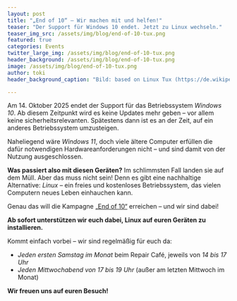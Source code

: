 ```yaml
---
layout: post
title: "„End of 10“ – Wir machen mit und helfen!"
teaser: "Der Support für Windows 10 endet. Jetzt zu Linux wechseln."
teaser_img_src: /assets/img/blog/end-of-10-tux.png
featured: true
categories: Events
twitter_large_img: /assets/img/blog/end-of-10-tux.png
header_background: /assets/img/blog/end-of-10-tux.png
image: /assets/img/blog/end-of-10-tux.png
author: toki
header_background_caption: "Bild: based on Linux Tux (https://de.wikipedia.org/wiki/Datei:Tux.svg)"

---
```


Am 14. Oktober 2025 endet der Support für das Betriebssystem _Windows 10_. Ab diesem Zeitpunkt wird es keine Updates mehr geben – vor allem keine sicherheitsrelevanten. Spätestens dann ist es an der Zeit, auf ein anderes Betriebssystem umzusteigen.

Naheliegend wäre _Windows 11_, doch viele ältere Computer erfüllen die dafür notwendigen Hardwareanforderungen nicht – und sind damit von der Nutzung ausgeschlossen.

**Was passiert also mit diesen Geräten?** Im schlimmsten Fall landen sie auf dem Müll. Aber das muss nicht sein! Denn es gibt eine nachhaltige Alternative: _Linux_ – ein freies und kostenloses Betriebssystem, das vielen Computern neues Leben einhauchen kann.

Genau das will die Kampagne [„End of 10“](https://endof10.org/de/) erreichen – und wir sind dabei!

**Ab sofort unterstützen wir euch dabei, Linux auf euren Geräten zu installieren.**

Kommt einfach vorbei – wir sind regelmäßig für euch da:

- *Jeden ersten Samstag im Monat* beim Repair Café, jeweils von *14 bis 17 Uhr*
- *Jeden Mittwochabend von 17 bis 19 Uhr* (außer am letzten Mittwoch im Monat)

**Wir freuen uns auf euren Besuch!**
